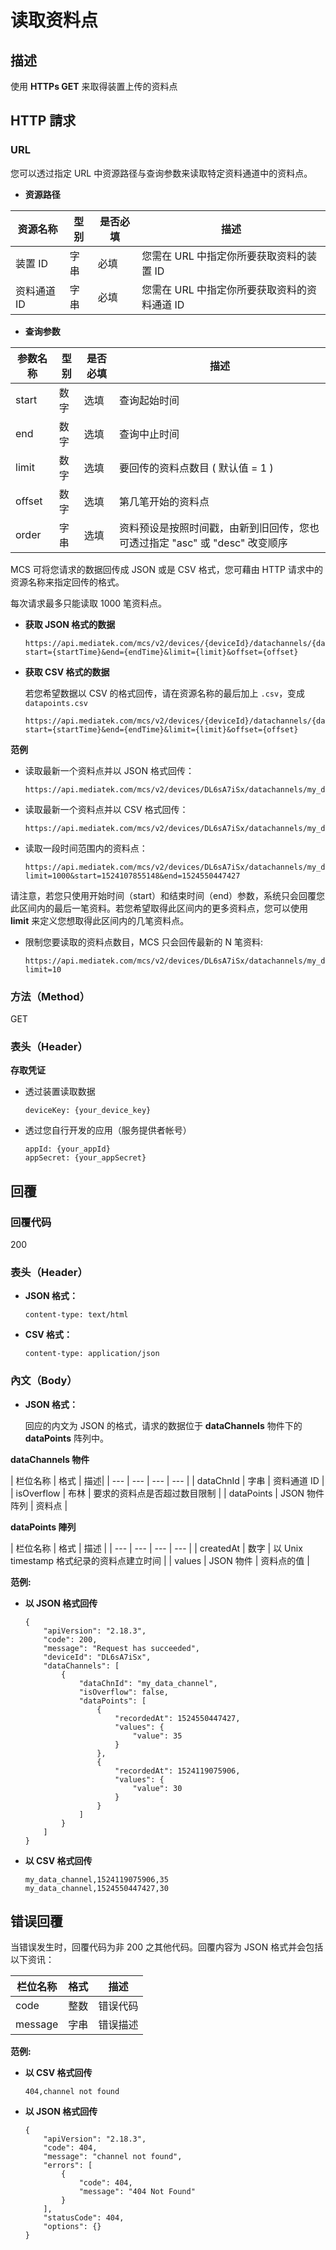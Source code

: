 # 读取资料点

## 描述

使用 **HTTPs GET** 来取得装置上传的资料点

## HTTP 請求
### URL

您可以透过指定 URL 中资源路径与查询参数来读取特定资料通道中的资料点。

* **资源路径**

| 资源名称 | 型别 | 是否必填 | 描述 |
| --- | --- | --- | --- |
| 装置 ID | 字串 | 必填 | 您需在 URL 中指定你所要获取资料的装置 ID |
| 资料通道 ID | 字串 | 必填 | 您需在 URL 中指定你所要获取资料的资料通道 ID |


* **查询参数**

| 参数名称 | 型别 | 是否必填 | 描述 |
| --- | --- | --- | --- |
| start | 数字 | 选填 | 查询起始时间 |
| end | 数字 | 选填 | 查询中止时间 |
| limit | 数字 | 选填 | 要回传的资料点数目 ( 默认值 = 1 ) |
| offset | 数字 | 选填 | 第几笔开始的资料点 |
| order | 字串 | 选填 | 资料预设是按照时间戳，由新到旧回传，您也可透过指定 "asc" 或 "desc" 改变顺序  |
	
MCS 可将您请求的数据回传成 JSON 或是 CSV 格式，您可藉由 HTTP 请求中的资源名称来指定回传的格式。

每次请求最多只能读取 1000 笔资料点。

* **获取 JSON 格式的数据**

	```
	https://api.mediatek.com/mcs/v2/devices/{deviceId}/datachannels/{datachannelId}/datapoints?start={startTime}&end={endTime}&limit={limit}&offset={offset}
	```

* **获取 CSV 格式的数据**

	若您希望数据以 CSV 的格式回传，请在资源名称的最后加上 `.csv`，变成 `datapoints.csv`

	```
	https://api.mediatek.com/mcs/v2/devices/{deviceId}/datachannels/{datachannelId}/datapoints.csv?start={startTime}&end={endTime}&limit={limit}&offset={offset}
	```

**范例**

* 读取最新一个资料点并以 JSON 格式回传：

	```
	https://api.mediatek.com/mcs/v2/devices/DL6sA7iSx/datachannels/my_data_channel/datapoints
	```

* 读取最新一个资料点并以 CSV 格式回传：

	```
	https://api.mediatek.com/mcs/v2/devices/DL6sA7iSx/datachannels/my_data_channel/datapoints.csv
	```

* 读取一段时间范围内的资料点：

	```
	https://api.mediatek.com/mcs/v2/devices/DL6sA7iSx/datachannels/my_data_channel/datapoints?limit=1000&start=1524107855148&end=1524550447427
	```

请注意，若您只使用开始时间（start）和结束时间（end）参数，系统只会回覆您此区间内的最后一笔资料。若您希望取得此区间内的更多资料点，您可以使用 **limit** 来定义您想取得此区间内的几笔资料点。


* 限制您要读取的资料点数目，MCS 只会回传最新的 N 笔资料:

	```
	https://api.mediatek.com/mcs/v2/devices/DL6sA7iSx/datachannels/my_data_channel/datapoints?limit=10	
	```


### 方法（Method）
GET


### 表头（Header）

**存取凭证**

* 透过装置读取数据

	```
	deviceKey: {your_device_key}
	```
* 透过您自行开发的应用（服务提供者帐号）

	```
	appId: {your_appId}
	appSecret: {your_appSecret}
	```


## 回覆

### 回覆代码
200

### 表头（Header）

* **JSON 格式：**

	```
	content-type: text/html
	```

* **CSV 格式：**
	
	```
	content-type: application/json	
	```
	
### 內文（Body）

* **JSON 格式：**

	回应的内文为 JSON 的格式，请求的数据位于 **dataChannels** 物件下的 **dataPoints** 阵列中。


**dataChannels 物件**

| 栏位名称 | 格式 | 描述|
| --- | --- | --- | --- |
| dataChnId | 字串 | 资料通道 ID |
| isOverflow | 布林 | 要求的资料点是否超过数目限制 |
| dataPoints | JSON 物件阵列 | 资料点 |


**dataPoints 陣列**

| 栏位名称 | 格式 | 描述 |
| --- | --- | --- | --- |
| createdAt | 数字 | 以 Unix timestamp 格式纪录的资料点建立时间 |
| values | JSON 物件 | 资料点的值 |


**范例:**

* **以 JSON 格式回传**

	```
	{
	    "apiVersion": "2.18.3",
	    "code": 200,
	    "message": "Request has succeeded",
	    "deviceId": "DL6sA7iSx",
	    "dataChannels": [
	        {
	            "dataChnId": "my_data_channel",
	            "isOverflow": false,
	            "dataPoints": [
	                {
	                    "recordedAt": 1524550447427,
	                    "values": {
	                        "value": 35
	                    }
	                },
	                {
	                    "recordedAt": 1524119075906,
	                    "values": {
	                        "value": 30
	                    }
	                }
	            ]
	        }
	    ]
	}
	```

* **以 CSV 格式回传**

	```
	my_data_channel,1524119075906,35
	my_data_channel,1524550447427,30
	```


## 错误回覆

当错误发生时，回覆代码为非 200 之其他代码。回覆内容为 JSON 格式并会包括以下资讯：

| 栏位名称 | 格式 | 描述 |
| --- | --- | --- |
| code | 整数 | 错误代码 |
| message | 字串 | 错误描述 |



**范例:**

* **以 CSV 格式回传**

	```
	404,channel not found
	```
	
* **以 JSON 格式回传**	
	
	```
	{
	    "apiVersion": "2.18.3",
	    "code": 404,
	    "message": "channel not found",
	    "errors": [
	        {
	            "code": 404,
	            "message": "404 Not Found"
	        }
	    ],
	    "statusCode": 404,
	    "options": {}
	}
	```

